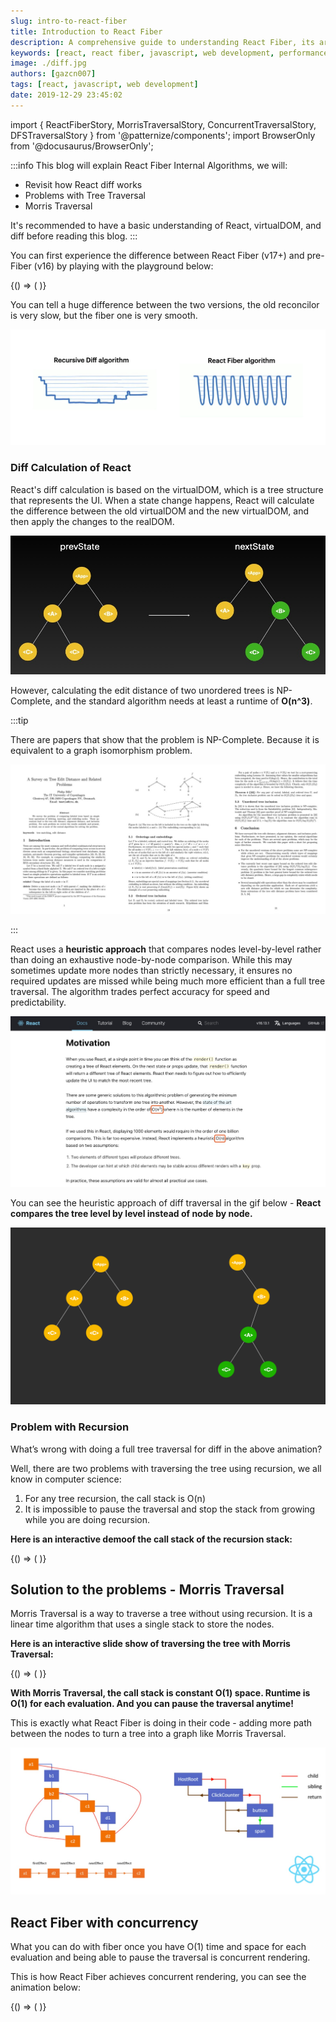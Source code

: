 ```yaml
---
slug: intro-to-react-fiber
title: Introduction to React Fiber
description: A comprehensive guide to understanding React Fiber, its architecture, and how it improves React performance
keywords: [react, react fiber, javascript, web development, performance]
image: ./diff.jpg
authors: [gazcn007]
tags: [react, javascript, web development]
date: 2019-12-29 23:45:02
---
```


import { ReactFiberStory, MorrisTraversalStory, ConcurrentTraversalStory, DFSTraversalStory } from '@patternize/components';
import BrowserOnly from '@docusaurus/BrowserOnly';

:::info
This blog will explain React Fiber Internal Algorithms, we will:

- Revisit how React diff works
- Problems with Tree Traversal
- Morris Traversal

It's recommended to have a basic understanding of React, virtualDOM, and diff before reading this blog.
:::

You can first experience the difference between React Fiber (v17+) and pre-Fiber (v16) by playing with the playground below:

<BrowserOnly>
{() => (
  <ReactFiber />
)}
</BrowserOnly>

You can tell a huge difference between the two versions, the old reconcilor is very slow, but the fiber one is very smooth.

![](./diff.jpg)

### Diff Calculation of React

React's diff calculation is based on the virtualDOM, which is a tree structure that represents the UI. When a state change happens, React will calculate the difference between the old virtualDOM and the new virtualDOM, and then apply the changes to the realDOM.

![MinimalEDTrees](./MinimalEDTrees.jpg)

However, calculating the edit distance of two unordered trees is NP-Complete, and the standard algorithm needs at least a runtime of **O(n^3)**.

:::tip

There are papers that show that the problem is NP-Complete. Because it is equivalent to a graph isomorphism problem.

![Np-Hard.jpg](./NpHard.jpg)

:::

React uses a **heuristic approach** that compares nodes level-by-level rather than doing an exhaustive node-by-node comparison. While this may sometimes update more nodes than strictly necessary, it ensures no required updates are missed while being much more efficient than a full tree traversal. The algorithm trades perfect accuracy for speed and predictability.

![](./ReactDoc.jpg)

You can see the heuristic approach of diff traversal in the gif below - **React compares the tree level by level instead of node by node.**

![](./DiffTraversal.gif)

### Problem with Recursion

What’s wrong with doing a full tree traversal for diff in the above animation?

Well, there are two problems with traversing the tree using recursion, we all know in computer science:

1. For any tree recursion, the call stack is O(n)
2. It is impossible to pause the traversal and stop the stack from growing while you are doing recursion.

**Here is an interactive demoof the call stack of the recursion stack:**

<BrowserOnly>
{() => (
  <DFSTraversal />
)}
</BrowserOnly>

## Solution to the problems - Morris Traversal

Morris Traversal is a way to traverse a tree without using recursion. It is a linear time algorithm that uses a single stack to store the nodes.

**Here is an interactive slide show of traversing the tree with Morris Traversal:**

<BrowserOnly>
{() => (
  <MorrisTraversal />
)}
</BrowserOnly>
<br/>

**With Morris Traversal, the call stack is constant O(1) space. Runtime is O(1) for each evaluation. And you can pause the traversal anytime!**

This is exactly what React Fiber is doing in their code - adding more path between the nodes to turn a tree into a graph like Morris Traversal.

![](graph.jpg)

## React Fiber with concurrency

What you can do with fiber once you have O(1) time and space for each evaluation and being able to pause the traversal is concurrent rendering.

This is how React Fiber achieves concurrent rendering, you can see the animation below:

<BrowserOnly>
{() => (
  <ConcurrentTraversal />
)}
</BrowserOnly>
